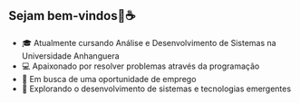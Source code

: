 ## Sejam bem-vindos👋☕

- 🎓 Atualmente cursando Análise e Desenvolvimento de Sistemas na Universidade Anhanguera
- 💻 Apaixonado por resolver problemas através da programação
- 🔭 Em busca de uma oportunidade de emprego
- 🌱 Explorando o desenvolvimento de sistemas e tecnologias emergentes

